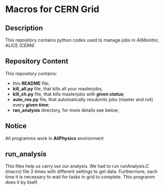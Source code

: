 # Macros for CERN Grid
## Description
This repository contains python codes used to manage jobs in AliMonitor, ALICE (CERN)
## Repository Content
This repository contains:
* this __README__ file;
* __kill_all.py__ file, that kills all your masterjobs;
* __kill_ch.py__ file, that kills masterjobs with ___given status___;
* __auto_res.py__ file, that automatically resubmits jobs (master and not) every ___given time___;
* __ran_analysis__ directory, for more details see below;
## Notice
All programms work in __AliPhysics__ environment
## __run_analysis__ 
This files help us carry out our analysis.
We had to run runAnalysis.C (macro) file 3 times with different settings to get data. Furthermore, each time it is necessary to wait for tasks in grid to complete. 
This programm does it by itself.
